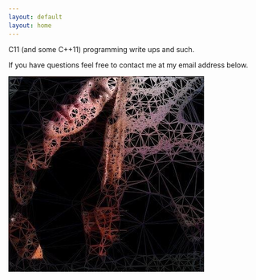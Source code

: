 ```yaml
---
layout: default
layout: home
---
```


C11 (and some C++11) programming write ups and such.

If you have questions feel free to contact me at my email address below.

![me](/images/me.jpg)
